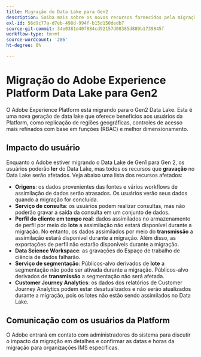 ```yaml
---
title: Migração do Data Lake para Gen2
description: Saiba mais sobre os novos recursos fornecidos pela migração do Data Lake para Gen2 no Adobe Experience Platform.
exl-id: 56d9c77a-d7eb-498d-994f-b15d150dedb7
source-git-commit: 34e0381d40f884cd92157d08385d889b1739845f
workflow-type: tm+mt
source-wordcount: '286'
ht-degree: 0%

---
```


# Migração do Adobe Experience Platform Data Lake para Gen2

O Adobe Experience Platform está migrando para o Gen2 Data Lake. Esta é uma nova geração de data lake que oferece benefícios aos usuários da Platform, como replicação de regiões geográficas, controles de acesso mais refinados com base em funções (RBAC) e melhor dimensionamento.

## Impacto do usuário

Enquanto o Adobe estiver migrando o Data Lake de Gen1 para Gen 2, os usuários poderão **ler** do Data Lake, mas todos os recursos que **gravação** no Data Lake serão afetados. Veja abaixo uma lista dos recursos afetados:

- **Origens**: os dados provenientes das fontes e vários workflows de assimilação de dados serão atrasados. Os usuários verão seus dados quando a migração for concluída.
- **Serviço de consulta**: os usuários podem realizar consultas, mas não poderão gravar a saída da consulta em um conjunto de dados.
- **Perfil do cliente em tempo real**: dados assimilados no armazenamento de perfil por meio do **lote** a assimilação não estará disponível durante a migração. No entanto, os dados assimilados por meio do **transmissão** a assimilação estará disponível durante a migração. Além disso, as exportações de perfil não estarão disponíveis durante a migração.
- **Data Science Workspace**: as gravações do Espaço de trabalho de ciência de dados falharão.
- **Serviço de segmentação**: Públicos-alvo derivados de **lote** a segmentação não pode ser ativada durante a migração. Públicos-alvo derivados de **transmissão** a segmentação não será afetada.
- **Customer Journey Analytics**: os dados dos relatórios de Customer Journey Analytics podem estar desatualizados e não serão atualizados durante a migração, pois os lotes não estão sendo assimilados no Data Lake.

## Comunicação com os usuários da Platform

O Adobe entrará em contato com administradores do sistema para discutir o impacto da migração em detalhes e confirmar as datas e horas da migração para organizações IMS específicas.
